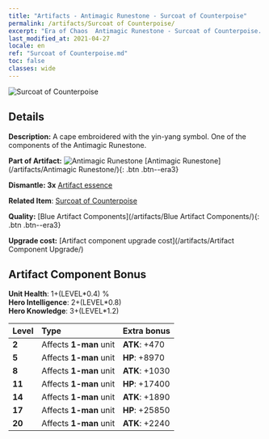 ```yaml
---
title: "Artifacts - Antimagic Runestone - Surcoat of Counterpoise"
permalink: /artifacts/Surcoat of Counterpoise/
excerpt: "Era of Chaos  Antimagic Runestone - Surcoat of Counterpoise. A cape embroidered with the yin-yang symbol. One of the components of the Antimagic Runestone."
last_modified_at: 2021-04-27
locale: en
ref: "Surcoat of Counterpoise.md"
toc: false
classes: wide
---
```


 ![Surcoat of Counterpoise](/images/t/artifact_40232.png)



## Details

 **Description:** A cape embroidered with the yin-yang symbol. One of the components of the Antimagic Runestone.

 **Part of Artifact:** ![Antimagic Runestone](/images/t/icon_artifact_23.png) [Antimagic Runestone](/artifacts/Antimagic Runestone/){: .btn .btn--era3}

 **Dismantle: 3x** [Artifact essence](/Items/con_905/)

 **Related Item**: [Surcoat of Counterpoise](/Items/art_119/)

 **Quality:** [Blue Artifact Components](/artifacts/Blue Artifact Components/){: .btn .btn--era3}

 **Upgrade cost:** [Artifact component upgrade cost](/artifacts/Artifact Component Upgrade/)

## Artifact Component Bonus

  **Unit Health**: 1+(LEVEL\*0.4) %<br/>**Hero Intelligence**: 2+(LEVEL\*0.8)<br/>**Hero Knowledge**: 3+(LEVEL\*1.2)

  |  Level  | Type |    Extra bonus  | 
  |:--------|:-----|:----------------| 
  | **2** | Affects **1-man** unit | **ATK**: +470 | 
  | **5** | Affects **1-man** unit | **HP**: +8970 | 
  | **8** | Affects **1-man** unit | **ATK**: +1030 | 
  | **11** | Affects **1-man** unit | **HP**: +17400 | 
  | **14** | Affects **1-man** unit | **ATK**: +1890 | 
  | **17** | Affects **1-man** unit | **HP**: +25850 | 
  | **20** | Affects **1-man** unit | **ATK**: +2240 | 
